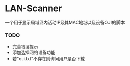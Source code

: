 # LAN-Scanner
一个用于显示局域网内活动IP及其MAC地址以及设备OUI的脚本

### TODO
- 完善错误提示
- 添加选择网络设备功能
- 若"oui.txt"不存在则询问用户是否下载
